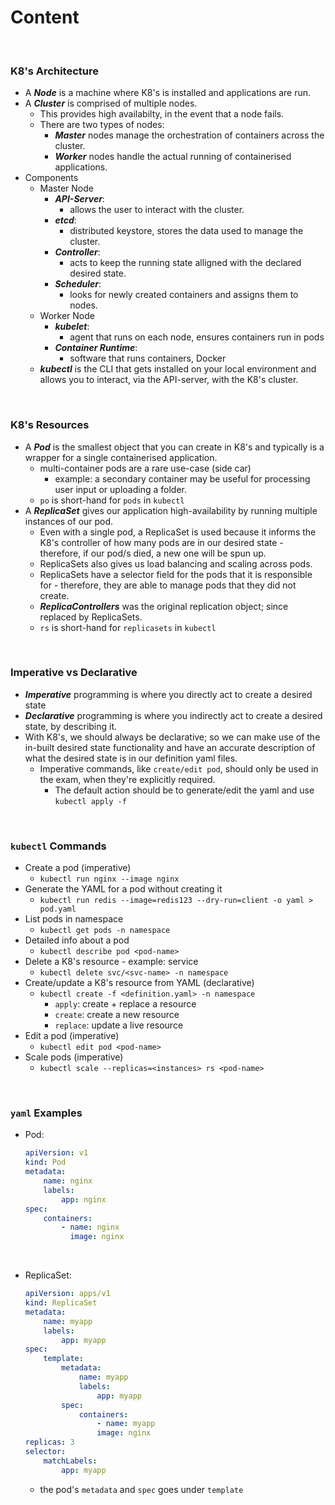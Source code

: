 # Content

<br>

### K8's Architecture

* A ***Node*** is a machine where K8's is installed and applications are run.
* A ***Cluster*** is comprised of multiple nodes. 
    * This provides high availabilty, in the event that a node fails.
    * There are two types of nodes:
        * ***Master*** nodes manage the orchestration of containers across the cluster.
        * ***Worker*** nodes handle the actual running of containerised applications.
* Components
    * Master Node
        * ***API-Server***: 
            * allows the user to interact with the cluster.
        * ***etcd***:
            * distributed keystore, stores the data used to manage the cluster.
        * ***Controller***:
            * acts to keep the running state alligned with the declared desired state.
        * ***Scheduler***:
            * looks for newly created containers and assigns them to nodes.
    * Worker Node
        * ***kubelet***:
            * agent that runs on each node, ensures containers run in pods
        * ***Container Runtime***:
            * software that runs containers, Docker
    * ***kubectl*** is the CLI that gets installed on your local environment and allows you to interact, via the API-server, with the K8's cluster.

<br>

### K8's Resources

* A ***Pod*** is the smallest object that you can create in K8's and typically is a wrapper for a single containerised application. 
    * multi-container pods are a rare use-case (side car)
        * example: a secondary container may be useful for processing user input or uploading a folder.
    * ```po``` is short-hand for ```pods``` in ```kubectl```
* A ***ReplicaSet*** gives our application high-availability by running multiple instances of our pod.
    * Even with a single pod, a ReplicaSet is used because it informs the K8's controller of how many pods are in our desired state - therefore, if our pod/s died, a new one will be spun up.
    * ReplicaSets also gives us load balancing and scaling across pods.
    * ReplicaSets have a selector field for the pods that it is responsible for - therefore, they are able to manage pods that they did not create.
    * ***ReplicaControllers*** was the original replication object; since replaced by ReplicaSets.
    * ```rs``` is short-hand for ```replicasets``` in ```kubectl```


<br>

### Imperative vs Declarative

* ***Imperative*** programming is where you directly act to create a desired state
* ***Declarative*** programming is where you indirectly act to create a desired state, by describing it.
* With K8's, we should always be declarative; so we can make use of the in-built desired state functionality and have an accurate description of what the desired state is in our definition yaml files.
    * Imperative commands, like ```create/edit pod```, should only be used in the exam, when they're explicitly required.
        * The default action should be to generate/edit the yaml and use ``` kubectl apply -f ```

<br>

### ```kubectl``` Commands

* Create a pod (imperative)
    * ```kubectl run nginx --image nginx```
* Generate the YAML for a pod without creating it
    * ``` kubectl run redis --image=redis123 --dry-run=client -o yaml > pod.yaml ```
* List pods in namespace
    * ```kubectl get pods -n namespace```
* Detailed info about a pod
    * ```kubectl describe pod <pod-name>```
* Delete a K8's resource - example: service
    * ```kubectl delete svc/<svc-name> -n namespace```
* Create/update a K8's resource from YAML (declarative)
    * ``` kubectl create -f <definition.yaml> -n namespace ```
        * ```apply```: create + replace a resource
        * ```create```: create a new resource
        * ```replace```: update a live resource
* Edit a pod (imperative)
    * ``` kubectl edit pod <pod-name> ```
* Scale pods (imperative)
    * ``` kubectl scale --replicas=<instances> rs <pod-name> ```

<br>

### ```yaml``` Examples

* Pod: <br>
    ```yaml
    apiVersion: v1 
    kind: Pod
    metadata:
        name: nginx
        labels:
            app: nginx
    spec:
        containers:
            - name: nginx
              image: nginx
    ```

<br>

* ReplicaSet: <br>
    ```yaml
    apiVersion: apps/v1
    kind: ReplicaSet
    metadata:
        name: myapp
        labels:
            app: myapp
    spec:
        template:
            metadata:
                name: myapp
                labels:
                    app: myapp
            spec:
                containers:
                    - name: myapp
                    image: nginx
    replicas: 3
    selector: 
        matchLabels:
            app: myapp
    ```
    * the pod's ```metadata``` and ```spec``` goes under ```template```